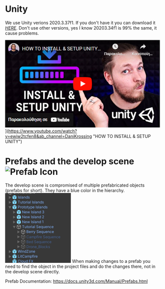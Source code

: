 # Unity

We use Unity verions 2020.3.37f1.
If you don't have it you can download it *[HERE](https://unity.com/releases/editor/whats-new/2020.3.37)*. 
Don't use other versions, yes I know 20203.34f1 is 99% the same, it cause problems.

![HOW TO INSTALL & SETUP UNITY](images/Youtube_Video.png)](https://www.youtube.com/watch?v=ewiw2tcfen8&ab_channel=DaniKrossing "HOW TO INSTALL & SETUP UNITY")


# Prefabs and the develop scene ![Prefab Icon](images/prefan_icon.png "Prefab Icon")

The develop scene is compromised of multiple prefabricated objects (prefabs for short).
They have a blue color in the hierarchy. ![Hierarchy](images/hierarchy.png)
When making changes to a prefab you need to find the object in the project files and do the changes there, not in the develop scene directly.


Prefab Documentation: https://docs.unity3d.com/Manual/Prefabs.html